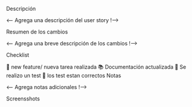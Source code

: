 Descripción

<-- Agrega una descripción del user story !-->

Resumen de los cambios

<-- Agrega una breve descripción de los cambios !-->

Checklist

 📖 new feature/ nueva tarea realizada
 📚 Documentación actualizada
 📑 Se realizo un test
 📄 los test estan correctos
Notas

<-- Agrega notas adicionales !-->

Screensshots
